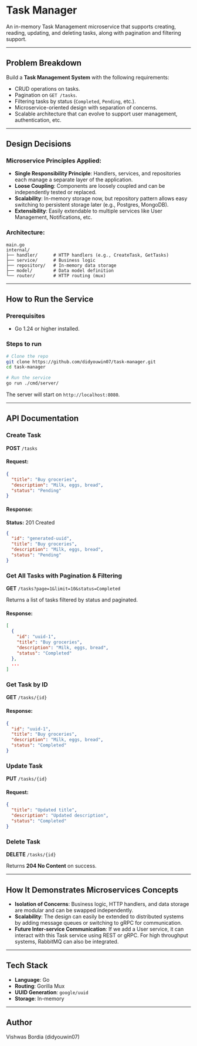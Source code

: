# Task Manager

An in-memory Task Management microservice that supports creating, reading, updating, and deleting tasks, along with pagination and filtering support.

---

## Problem Breakdown

Build a **Task Management System** with the following requirements:
- CRUD operations on tasks.
- Pagination on `GET /tasks`.
- Filtering tasks by status (`Completed`, `Pending`, etc.).
- Microservice-oriented design with separation of concerns.
- Scalable architecture that can evolve to support user management, authentication, etc.

---

## Design Decisions

### Microservice Principles Applied:
- **Single Responsibility Principle**: Handlers, services, and repositories each manage a separate layer of the application.
- **Loose Coupling**: Components are loosely coupled and can be independently tested or replaced.
- **Scalability**: In-memory storage now, but repository pattern allows easy switching to persistent storage later (e.g., Postgres, MongoDB).
- **Extensibility**: Easily extendable to multiple services like User Management, Notifications, etc.

### Architecture:
```
main.go
internal/
├── handler/      # HTTP handlers (e.g., CreateTask, GetTasks)
├── service/      # Business logic
├── repository/   # In-memory data storage
├── model/        # Data model definition
└── router/       # HTTP routing (mux)
```

---

## How to Run the Service

### Prerequisites
- Go 1.24 or higher installed.

### Steps to run

```bash
# Clone the repo
git clone https://github.com/didyouwin07/task-manager.git
cd task-manager

# Run the service
go run ./cmd/server/
```

The server will start on `http://localhost:8080`.

---

## API Documentation

### Create Task
**POST** `/tasks`

#### Request:
```json
{
  "title": "Buy groceries",
  "description": "Milk, eggs, bread",
  "status": "Pending"
}
```

#### Response:
**Status:** 201 Created
```json
{
  "id": "generated-uuid",
  "title": "Buy groceries",
  "description": "Milk, eggs, bread",
  "status": "Pending"
}
```

### Get All Tasks with Pagination & Filtering
**GET** `/tasks?page=1&limit=10&status=Completed`

Returns a list of tasks filtered by status and paginated.

#### Response:
```json
[
  {
    "id": "uuid-1",
    "title": "Buy groceries",
    "description": "Milk, eggs, bread",
    "status": "Completed"
  },
  ...
]
```

### Get Task by ID
**GET** `/tasks/{id}`

#### Response:
```json
{
  "id": "uuid-1",
  "title": "Buy groceries",
  "description": "Milk, eggs, bread",
  "status": "Completed"
}
```

### Update Task
**PUT** `/tasks/{id}`

#### Request:
```json
{
  "title": "Updated title",
  "description": "Updated description",
  "status": "Completed"
}
```

### Delete Task
**DELETE** `/tasks/{id}`

Returns **204 No Content** on success.

---

## How It Demonstrates Microservices Concepts

- **Isolation of Concerns**: Business logic, HTTP handlers, and data storage are modular and can be swapped independently.
- **Scalability**: The design can easily be extended to distributed systems by adding message queues or switching to gRPC for communication.
- **Future Inter-service Communication**: If we add a User service, it can interact with this Task service using REST or gRPC. For high throughput systems, RabbitMQ can also be integrated.

---

## Tech Stack

- **Language**: Go
- **Routing**: Gorilla Mux
- **UUID Generation**: `google/uuid`
- **Storage**: In-memory

---

## Author

Vishwas Bordia (didyouwin07)